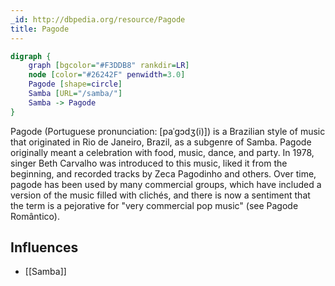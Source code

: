 ```yaml
---
_id: http://dbpedia.org/resource/Pagode
title: Pagode
---
```


```dot
digraph {
	graph [bgcolor="#F3DDB8" rankdir=LR]
	node [color="#26242F" penwidth=3.0]
	Pagode [shape=circle]
	Samba [URL="/samba/"]
	Samba -> Pagode
}
```

Pagode (Portuguese pronunciation: [paˈɡɔdʒ(i)]) is a Brazilian style of music that originated in Rio de Janeiro, Brazil, as a subgenre of Samba. Pagode originally meant a celebration with food, music, dance, and party. In 1978, singer Beth Carvalho was introduced to this music, liked it from the beginning, and recorded tracks by Zeca Pagodinho and others. Over time, pagode has been used by many commercial groups, which have included a version of the music filled with clichés, and there is now a sentiment that the term is a pejorative for "very commercial pop music" (see Pagode Romântico).

## Influences

- [[Samba]]
